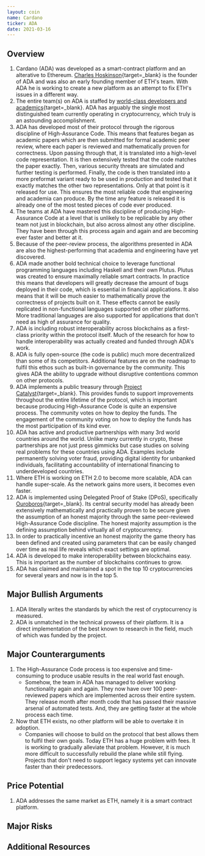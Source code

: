```yaml
---
layout: coin
name: Cardano
ticker: ADA
date: 2021-03-16
---
```


## Overview

1. Cardano (ADA) was developed as a smart-contract platform and an alterative to Ethereum. [Charles Hoskinson](https://en.wikipedia.org/wiki/Charles_Hoskinson){target=\_blank} is the founder of ADA and was also an early founding member of ETH's team. With ADA he is working to create a new platform as an attempt to fix ETH's issues in a different way.
1. The entire team(s) on ADA is staffed by [world-class developers and academics](https://iohk.io/en/team/){target=\_blank}. ADA has arguably the single most distinguished team currently operating in cryptocurrency, which truly is an astounding accomplishment.
1. ADA has developed most of their protocol through the rigorous discipline of High-Assurance Code. This means that features began as academic papers which are then submitted for formal academic peer review, where each paper is reviewed and mathematically proven for correctness. Upon passing through that, it is translated into a high-level code representation. It is then extensively tested that the code matches the paper exactly. Then, various security threats are simulated and further testing is performed. Finally, the code is then translated into a more preformat variant ready to be used in production and tested that it exactly matches the other two representations. Only at that point is it released for use. This ensures the most reliable code that engineering and academia can produce. By the time any feature is released it is already one of the most tested pieces of code ever produced.
1. The teams at ADA have mastered this discipline of producing High-Assurance Code at a level that is unlikely to be replicable by any other team not just in blockchain, but also across almost any other discipline. They have been through this process again and again and are becoming ever faster and better at it.
1. Because of the peer-review process, the algorithms presented in ADA are also the highest-performing that academia and engineering have yet discovered.
1. ADA made another bold technical choice to leverage functional programming languages including Haskell and their own Plutus. Plutus was created to ensure maximally reliable smart contracts. In practice this means that developers will greatly decrease the amount of bugs deployed in their code, which is essential in financial applications. It also means that it will be much easier to mathematically prove the correctness of projects built on it. These effects cannot be easily replicated in non-functional languages supported on other platforms. More traditional languages are also supported for applications that don't need as high of assurance for quality.
1. ADA is including robust interoperability across blockchains as a first-class priority within the protocol itself. Much of the research for how to handle interoperability was actually created and funded through ADA's work.
1. ADA is fully open-source (the code is public) much more decentralized than some of its competitors. Additional features are on the roadmap to fulfil this ethos such as built-in governance by the community. This gives ADA the ability to upgrade without disruptive contentions common on other protocols.
1. ADA implements a public treasury through [Project Catalyst](https://iohk.io/en/blog/posts/2020/09/16/project-catalyst-introducing-our-first-public-fund-for-cardano-community-innovation/){target=\_blank}. This provides funds to support improvements throughout the entire lifetime of the protocol, which is important because producing High-Assurance Code is quite an expensive process. The community votes on how to deploy the funds. The engagement of the community voting on how to deploy the funds has the most participation of its kind ever.
1. ADA has active and productive partnerships with many 3rd world countries around the world. Unlike many currently in crypto, these partnerships are not just press gimmicks but case studies on solving real problems for these countries using ADA. Examples include permanently solving voter fraud, providing digital identity for unbanked individuals, facilitating accountability of international financing to underdeveloped countries.
1. Where ETH is working on ETH 2.0 to become more scalable, ADA can handle super-scale. As the network gains more users, it becomes even faster.
1. ADA is implemented using Delegated Proof of Stake (DPoS), specifically [Ouroboros](https://cardano.org/ouroboros/){target=\_blank}. Its central security model has already been extensively mathematically and practically proven to be secure given the assumption of an honest majority through the same peer-reviewed High-Assurance Code discipline. The honest majority assumption is the defining assumption behind virtually all of cryptocurrency.
1. In order to practically incentive an honest majority the game theory has been defined and created using parameters that can be easily changed over time as real life reveals which exact settings are optimal.
1. ADA is developed to make interoperability between blockchains easy. This is important as the number of blockchains continues to grow.
1. ADA has claimed and maintained a spot in the top 10 cryptocurrencies for several years and now is in the top 5.

## Major Bullish Arguments

1. ADA literally writes the standards by which the rest of cryptocurrency is measured.
1. ADA is unmatched in the technical prowess of their platform. It is a direct implementation of the best known to research in the field, much of which was funded by the project.

## Major Counterarguments

1. The High-Assurance Code process is too expensive and time-consuming to produce usable results in the real world fast enough.
   - Somehow, the team in ADA has managed to deliver working functionality again and again. They now have over 100 peer-reviewed papers which are implemented across their entire system. They release month after month code that has passed their massive arsenal of automated tests. And, they are getting faster at the whole process each time.
1. Now that ETH exists, no other platform will be able to overtake it in adoption.
   - Companies will choose to build on the protocol that best allows them to fulfil their own goals. Today ETH has a huge problem with fees. It is working to gradually alleviate that problem. However, it is much more difficult to successfully rebuild the plane while still flying. Projects that don't need to support legacy systems yet can innovate faster than their predecessors.

## Price Potential

1. ADA addresses the same market as ETH, namely it is a smart contract platform.

## Major Risks

## Additional Resources
